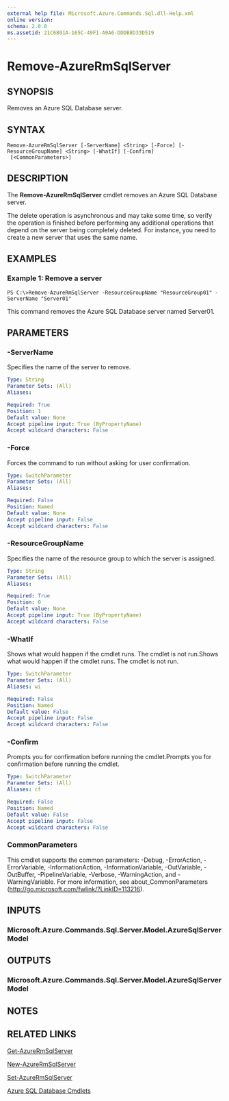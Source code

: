 ```yaml
---
external help file: Microsoft.Azure.Commands.Sql.dll-Help.xml
online version: 
schema: 2.0.0
ms.assetid: 21C6801A-165C-49F1-A9A6-DDDB8D33D519
---
```


# Remove-AzureRmSqlServer

## SYNOPSIS
Removes an Azure SQL Database server.

## SYNTAX

```
Remove-AzureRmSqlServer [-ServerName] <String> [-Force] [-ResourceGroupName] <String> [-WhatIf] [-Confirm]
 [<CommonParameters>]
```

## DESCRIPTION
The **Remove-AzureRmSqlServer** cmdlet removes an Azure SQL Database server.

The delete operation is asynchronous and may take some time, so verify the operation is finished before performing any additional operations that depend on the server being completely deleted.
For instance, you need to create a new server that uses the same name.

## EXAMPLES

### Example 1: Remove a server
```
PS C:\>Remove-AzureRmSqlServer -ResourceGroupName "ResourceGroup01" -ServerName "Server01"
```

This command removes the Azure SQL Database server named Server01.

## PARAMETERS

### -ServerName
Specifies the name of the server to remove.

```yaml
Type: String
Parameter Sets: (All)
Aliases: 

Required: True
Position: 1
Default value: None
Accept pipeline input: True (ByPropertyName)
Accept wildcard characters: False
```

### -Force
Forces the command to run without asking for user confirmation.

```yaml
Type: SwitchParameter
Parameter Sets: (All)
Aliases: 

Required: False
Position: Named
Default value: None
Accept pipeline input: False
Accept wildcard characters: False
```

### -ResourceGroupName
Specifies the name of the resource group to which the server is assigned.

```yaml
Type: String
Parameter Sets: (All)
Aliases: 

Required: True
Position: 0
Default value: None
Accept pipeline input: True (ByPropertyName)
Accept wildcard characters: False
```

### -WhatIf
Shows what would happen if the cmdlet runs.
The cmdlet is not run.Shows what would happen if the cmdlet runs.
The cmdlet is not run.

```yaml
Type: SwitchParameter
Parameter Sets: (All)
Aliases: wi

Required: False
Position: Named
Default value: False
Accept pipeline input: False
Accept wildcard characters: False
```

### -Confirm
Prompts you for confirmation before running the cmdlet.Prompts you for confirmation before running the cmdlet.

```yaml
Type: SwitchParameter
Parameter Sets: (All)
Aliases: cf

Required: False
Position: Named
Default value: False
Accept pipeline input: False
Accept wildcard characters: False
```

### CommonParameters
This cmdlet supports the common parameters: -Debug, -ErrorAction, -ErrorVariable, -InformationAction, -InformationVariable, -OutVariable, -OutBuffer, -PipelineVariable, -Verbose, -WarningAction, and -WarningVariable. For more information, see about_CommonParameters (http://go.microsoft.com/fwlink/?LinkID=113216).

## INPUTS

### Microsoft.Azure.Commands.Sql.Server.Model.AzureSqlServerModel

## OUTPUTS

### Microsoft.Azure.Commands.Sql.Server.Model.AzureSqlServerModel

## NOTES

## RELATED LINKS

[Get-AzureRmSqlServer](./Get-AzureRmSqlServer.md)

[New-AzureRmSqlServer](./New-AzureRmSqlServer.md)

[Set-AzureRmSqlServer](./Set-AzureRmSqlServer.md)

[Azure SQL Database Cmdlets](./AzureRM.Sql.md)


